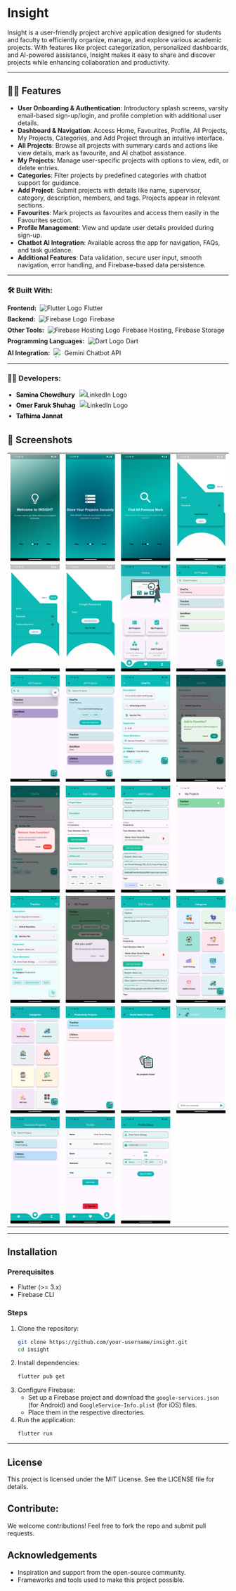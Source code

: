 # Insight 

Insight is a user-friendly project archive application designed for students and faculty to efficiently organize, manage, and explore various academic projects. With features like project categorization, personalized dashboards, and AI-powered assistance, Insight makes it easy to share and discover projects while enhancing collaboration and productivity.

---

## 📌📌 Features

- **User Onboarding & Authentication**: Introductory splash screens, varsity email-based sign-up/login, and profile completion with additional user details.
- **Dashboard & Navigation**: Access Home, Favourites, Profile, All Projects, My Projects, Categories, and Add Project through an intuitive interface.
- **All Projects**: Browse all projects with summary cards and actions like view details, mark as favourite, and AI chatbot assistance.
- **My Projects**: Manage user-specific projects with options to view, edit, or delete entries.
- **Categories**: Filter projects by predefined categories with chatbot support for guidance.
- **Add Project**: Submit projects with details like name, supervisor, category, description, members, and tags. Projects appear in relevant sections.
- **Favourites**: Mark projects as favourites and access them easily in the Favourites section.
- **Profile Management**: View and update user details provided during sign-up.
- **Chatbot AI Integration**: Available across the app for navigation, FAQs, and task guidance.
- **Additional Features**: Data validation, secure user input, smooth navigation, error handling, and Firebase-based data persistence.

---

### 🛠️ Built With:
<ul style="list-style-type: none; padding: 0;">
  <li style="display: flex; align-items: center; margin-bottom: 8px;">
    <strong>Frontend:</strong> 
    <img src="https://img.icons8.com/color/20/flutter.png" alt="Flutter Logo" style="margin-left: 8px; margin-right: 5px;" /> Flutter
  </li>
  <li style="display: flex; align-items: center; margin-bottom: 8px;">
    <strong>Backend:</strong> 
    <img src="https://img.icons8.com/color/20/firebase.png" alt="Firebase Logo" style="margin-left: 8px; margin-right: 5px;" /> Firebase
  </li>
  <li style="display: flex; align-items: center; margin-bottom: 8px;">
    <strong>Other Tools:</strong> 
    <img src="https://img.icons8.com/color/20/firebase.png" alt="Firebase Hosting Logo" style="margin-left: 8px; margin-right: 5px;" /> Firebase Hosting, Firebase Storage
  </li>
  <li style="display: flex; align-items: center; margin-bottom: 8px;">
    <strong>Programming Languages:</strong> 
    <img src="https://img.icons8.com/color/20/dart.png" alt="Dart Logo" style="margin-left: 8px; margin-right: 5px;" /> Dart
  </li>
<li style="display: flex; align-items: center; margin-bottom: 8px;">
    <strong>AI Integration:</strong> 
    <img src="https://img.icons8.com/?size=100&id=114358&format=png&color=000000" alt="Chatbot Logo" style="margin-left: 8px; margin-right: 5px; width: 20px; height: 20px;" /> Gemini Chatbot API
  </li>
</ul>


---
### 🧑‍💻 Developers:

<ul style="list-style-type: disc; padding-left: 20px;">
  <li>
    <div style="display: flex; align-items: center;">
      <a href="https://github.com/SaminaChowdhury" target="_blank" style="text-decoration: none; font-weight: bold; color: #000; line-height: 24px;">
        Samina Chowdhury
      </a>
      <a href="http://www.linkedin.com/in/samina-chowdhury-57355023a" target="_blank" style="text-decoration: none; margin-left: 10px;">
        <img 
          src="https://img.icons8.com/ios-filled/20/0077b5/linkedin.png" 
          alt="LinkedIn Logo" 
          style="vertical-align: middle; width: 24px; height: 24px; transition: transform 0.3s ease; line-height: 24px;" 
          onmouseover="this.style.transform='scale(1.2)'" 
          onmouseout="this.style.transform='scale(1)'"
        />
      </a>
    </div>
  </li>
  
  <li>
    <div style="display: flex; align-items: center;">
      <a href="https://github.com/OmerFShuhag" target="_blank" style="text-decoration: none; font-weight: bold; color: #000; line-height: 24px;">
        Omer Faruk Shuhag
      </a>
      <a href="https://www.linkedin.com/in/omer-faruk-shuhag-255b6b258/" target="_blank" style="text-decoration: none; margin-left: 10px;">
        <img 
          src="https://img.icons8.com/ios-filled/20/0077b5/linkedin.png" 
          alt="LinkedIn Logo" 
          style="vertical-align: middle; width: 24px; height: 24px; transition: transform 0.3s ease; line-height: 24px;" 
          onmouseover="this.style.transform='scale(1.2)'" 
          onmouseout="this.style.transform='scale(1)'"
        />
      </a>
    </div>
  </li>
  
  <li>
    <div style="display: flex; align-items: center;">
      <a href="#" target="_blank" style="text-decoration: none; font-weight: bold; color: #000; line-height: 24px;">
        Tafhima Jannat
      </a>
    </div>
  </li>
</ul>


## 📸 Screenshots
<table border="0" style="border-collapse: collapse; margin: 0; border-spacing: 0;">
  <tr>
    <td><img src="https://github.com/OmerFShuhag/Insight/blob/main/assets/ui/onBoardscreen%201.png?raw=true" alt="Onboarding Screen 1" width="220"></td>
    <td><img src="https://github.com/OmerFShuhag/Insight/blob/main/assets/ui/onBoardscreen%202.png?raw=true" alt="Onboarding Screen 2" width="220"></td>
    <td><img src="https://github.com/OmerFShuhag/Insight/blob/main/assets/ui/onBoardscreen%203.png?raw=true" alt="Onboarding Screen 3" width="220"></td>
    <td><img src="https://github.com/OmerFShuhag/Insight/blob/main/assets/ui/signin.png?raw=true" alt="Sign In" width="220"></td>
  </tr>
  <tr>
    <td><img src="https://github.com/OmerFShuhag/Insight/blob/main/assets/ui/signup.png?raw=true" alt="Sign Up" width="220"></td>
    <td><img src="https://github.com/OmerFShuhag/Insight/blob/main/assets/ui/forgotPassword.png?raw=true" alt="Forgot Password" width="220"></td>
    <td><img src="https://github.com/OmerFShuhag/Insight/blob/main/assets/ui/dashboard.png?raw=true" alt="Dashboard" width="220"></td>
    <td><img src="https://github.com/OmerFShuhag/Insight/blob/main/assets/ui/AllProjects%201.png?raw=true" alt="All Projects 1" width="220"></td>
  </tr>
   <tr>
    <td><img src="https://github.com/OmerFShuhag/Insight/blob/main/assets/ui/AllProjects%202(search).png?raw=true" alt="All projects 2(search)" width="220"></td>
    <td><img src="https://github.com/OmerFShuhag/Insight/blob/main/assets/ui/AllProject%203(view1).png?raw=true" alt="All projects 3(view1)" width="220"></td>
    <td><img src="https://github.com/OmerFShuhag/Insight/blob/main/assets/ui/All%20Project%204(view2).png?raw=true" alt="All projects 4(view2)" width="220"></td>
      <td><img src="https://github.com/OmerFShuhag/Insight/blob/main/assets/ui/favorite%202.png?raw=true" alt="fav2" width="220"></td>


  </tr>

 <tr>
        <td><img src="https://github.com/OmerFShuhag/Insight/blob/main/assets/ui/favorite%203.png?raw=true" alt="fav3" width="220"></td>
        <td><img src="https://github.com/OmerFShuhag/Insight/blob/main/assets/ui/Add%20project%201.png?raw=true" alt="Add Projects 1" width="220"></td>
    <td><img src="https://github.com/OmerFShuhag/Insight/blob/main/assets/ui/Add%20project%202.png?raw=true" alt="Add projects 2" width="220"></td>
    <td><img src="https://github.com/OmerFShuhag/Insight/blob/main/assets/ui/My%20projects%201.png?raw=true" alt="My projects 1" width="220"></td>
    
  </tr>
   <tr>
   <td><img src="https://github.com/OmerFShuhag/Insight/blob/main/assets/ui/My%20projects%202.png?raw=true" alt="My projects 2" width="220"></td>
    <td><img src="https://github.com/OmerFShuhag/Insight/blob/main/assets/ui/My%20projects%205(delete%20view).png?raw=true" alt="My Projects 3(editview1)" width="220"></td>
    <td><img src="https://github.com/OmerFShuhag/Insight/blob/main/assets/ui/My%20projects%204(edit%20view%202).png?raw=true" alt="My projects 4(editview2)" width="220"></td>
    <td><img src="https://github.com/OmerFShuhag/Insight/blob/main/assets/ui/category%20list%201.png?raw=true" alt="category list1" width="220"></td>
    

  </tr>
   <tr>   
    <td><img src="https://github.com/OmerFShuhag/Insight/blob/main/assets/ui/category%20list%202.png?raw=true" alt="category list 2)" width="220"></td>
    <td><img src="https://github.com/OmerFShuhag/Insight/blob/main/assets/ui/category%20listwise%203(view).png?raw=true" alt="category listwise view" width="220"></td>
    <td><img src="https://github.com/OmerFShuhag/Insight/blob/main/assets/ui/when%20category%20is%20empty.png?raw=true" alt="when category empty" width="220"></td>
    <td><img src="https://github.com/OmerFShuhag/Insight/blob/main/assets/ui/chatbot.png" alt="chatbot" width="220"></td>

  </tr>
   <tr> 
      <td><img src="https://github.com/OmerFShuhag/Insight/blob/main/assets/ui/favorite1.png?raw=true" alt="fav1)" width="220"></td>
    <td><img src="https://github.com/OmerFShuhag/Insight/blob/main/assets/ui/Profile.png?raw=true" alt="profile)" width="220"></td>
    <td><img src="https://github.com/OmerFShuhag/Insight/blob/main/assets/ui/Profile%20setup.png?raw=true" alt="profile setup" width="220"></td>
  </tr>
</table>

---

## Installation

### Prerequisites
- Flutter (>= 3.x)
- Firebase CLI

### Steps
1. Clone the repository:
   ```bash
   git clone https://github.com/your-username/insight.git
   cd insight
   ```
2. Install dependencies:
   ```bash
   flutter pub get
   ```
3. Configure Firebase:
   - Set up a Firebase project and download the `google-services.json` (for Android) and `GoogleService-Info.plist` (for iOS) files.
   - Place them in the respective directories.
4. Run the application:
   ```bash
   flutter run
   ```

---

## License

This project is licensed under the MIT License. See the LICENSE file for details.

##  Contribute:
 We welcome contributions! Feel free to fork the repo and submit pull requests.
## Acknowledgements

- Inspiration and support from the open-source community.
- Frameworks and tools used to make this project possible.


